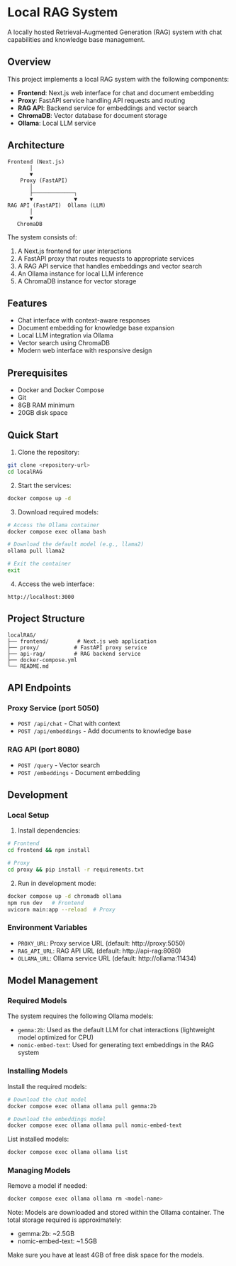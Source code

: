 # Local RAG System

A locally hosted Retrieval-Augmented Generation (RAG) system with chat capabilities and knowledge base management.

## Overview

This project implements a local RAG system with the following components:

- **Frontend**: Next.js web interface for chat and document embedding
- **Proxy**: FastAPI service handling API requests and routing
- **RAG API**: Backend service for embeddings and vector search
- **ChromaDB**: Vector database for document storage
- **Ollama**: Local LLM service

## Architecture

```
Frontend (Next.js)
       │
       ▼
    Proxy (FastAPI)
       │
       ├─────────────┐
       ▼             ▼
RAG API (FastAPI)  Ollama (LLM)
       │
       ▼
   ChromaDB
```

The system consists of:

1. A Next.js frontend for user interactions
2. A FastAPI proxy that routes requests to appropriate services
3. A RAG API service that handles embeddings and vector search
4. An Ollama instance for local LLM inference
5. A ChromaDB instance for vector storage

## Features

- Chat interface with context-aware responses
- Document embedding for knowledge base expansion
- Local LLM integration via Ollama
- Vector search using ChromaDB
- Modern web interface with responsive design

## Prerequisites

- Docker and Docker Compose
- Git
- 8GB RAM minimum
- 20GB disk space

## Quick Start

1. Clone the repository:

```bash
git clone <repository-url>
cd localRAG
```

2. Start the services:

```bash
docker compose up -d
```

3. Download required models:

```bash
# Access the Ollama container
docker compose exec ollama bash

# Download the default model (e.g., llama2)
ollama pull llama2

# Exit the container
exit
```

4. Access the web interface:

```
http://localhost:3000
```

## Project Structure

```
localRAG/
├── frontend/         # Next.js web application
├── proxy/           # FastAPI proxy service
├── api-rag/         # RAG backend service
├── docker-compose.yml
└── README.md
```

## API Endpoints

### Proxy Service (port 5050)

- `POST /api/chat` - Chat with context
- `POST /api/embeddings` - Add documents to knowledge base

### RAG API (port 8080)

- `POST /query` - Vector search
- `POST /embeddings` - Document embedding

## Development

### Local Setup

1. Install dependencies:

```bash
# Frontend
cd frontend && npm install

# Proxy
cd proxy && pip install -r requirements.txt
```

2. Run in development mode:

```bash
docker compose up -d chromadb ollama
npm run dev   # Frontend
uvicorn main:app --reload  # Proxy
```

### Environment Variables

- `PROXY_URL`: Proxy service URL (default: http://proxy:5050)
- `RAG_API_URL`: RAG API URL (default: http://api-rag:8080)
- `OLLAMA_URL`: Ollama service URL (default: http://ollama:11434)

## Model Management

### Required Models

The system requires the following Ollama models:

- `gemma:2b`: Used as the default LLM for chat interactions (lightweight model optimized for CPU)
- `nomic-embed-text`: Used for generating text embeddings in the RAG system

### Installing Models

Install the required models:

```bash
# Download the chat model
docker compose exec ollama ollama pull gemma:2b

# Download the embeddings model
docker compose exec ollama ollama pull nomic-embed-text
```

List installed models:

```bash
docker compose exec ollama ollama list
```

### Managing Models

Remove a model if needed:

```bash
docker compose exec ollama ollama rm <model-name>
```

Note: Models are downloaded and stored within the Ollama container. The total storage required is approximately:

- gemma:2b: ~2.5GB
- nomic-embed-text: ~1.5GB

Make sure you have at least 4GB of free disk space for the models.

